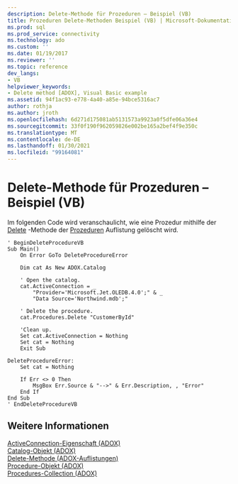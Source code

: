 ```yaml
---
description: Delete-Methode für Prozeduren – Beispiel (VB)
title: Prozeduren Delete-Methoden Beispiel (VB) | Microsoft-Dokumentation
ms.prod: sql
ms.prod_service: connectivity
ms.technology: ado
ms.custom: ''
ms.date: 01/19/2017
ms.reviewer: ''
ms.topic: reference
dev_langs:
- VB
helpviewer_keywords:
- Delete method [ADOX], Visual Basic example
ms.assetid: 94f1ac93-e778-4a40-a85e-94bce5316ac7
author: rothja
ms.author: jroth
ms.openlocfilehash: 6d271d175081ab5131573a9923a0f5dfe06a36e4
ms.sourcegitcommit: 33f0f190f962059826e002be165a2bef4f9e350c
ms.translationtype: MT
ms.contentlocale: de-DE
ms.lasthandoff: 01/30/2021
ms.locfileid: "99164081"
---
```

# <a name="procedures-delete-method-example-vb"></a>Delete-Methode für Prozeduren – Beispiel (VB)
Im folgenden Code wird veranschaulicht, wie eine Prozedur mithilfe der [Delete](./delete-method-adox-collections.md) -Methode der [Prozeduren](./procedures-collection-adox.md) Auflistung gelöscht wird.  
  
```  
' BeginDeleteProcedureVB  
Sub Main()  
    On Error GoTo DeleteProcedureError  
  
    Dim cat As New ADOX.Catalog  
  
    ' Open the catalog.  
    cat.ActiveConnection = _  
        "Provider='Microsoft.Jet.OLEDB.4.0';" & _  
        "Data Source='Northwind.mdb';"  
  
    ' Delete the procedure.  
    cat.Procedures.Delete "CustomerById"  
  
    'Clean up.  
    Set cat.ActiveConnection = Nothing  
    Set cat = Nothing  
    Exit Sub  
  
DeleteProcedureError:  
    Set cat = Nothing  
  
    If Err <> 0 Then  
        MsgBox Err.Source & "-->" & Err.Description, , "Error"  
    End If  
End Sub  
' EndDeleteProcedureVB  
```  
  
## <a name="see-also"></a>Weitere Informationen  
 [ActiveConnection-Eigenschaft (ADOX)](./activeconnection-property-adox.md)   
 [Catalog-Objekt (ADOX)](./catalog-object-adox.md)   
 [Delete-Methode (ADOX-Auflistungen)](./delete-method-adox-collections.md)   
 [Procedure-Objekt (ADOX)](./procedure-object-adox.md)   
 [Procedures-Collection (ADOX)](./procedures-collection-adox.md)